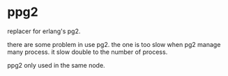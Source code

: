 ppg2
====

replacer for erlang's pg2.

there are some problem in use pg2. 
the one is too slow when pg2 manage many process.  it slow double to the number of process.

ppg2 only used in the same node. 
